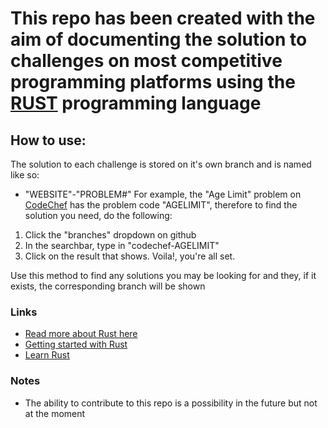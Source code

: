 # This repo has been created with the aim of documenting the solution to challenges on most competitive programming platforms using the [RUST](https://www.rust-lang.org/) programming language

## How to use:
The solution to each challenge is stored on it's own branch and is named like so:
- "WEBSITE"-"PROBLEM#"
For example, the "Age Limit" problem on [CodeChef](https://codechef.com) has the problem code "AGELIMIT", therefore to find the solution you need, do the following:
1. Click the "branches" dropdown on github
2. In the searchbar, type in "codechef-AGELIMIT"
3. Click on the result that shows.
Voila!, you're all set.

Use this method to find any solutions you may be looking for and they, if it exists, the corresponding branch will be shown

### Links
- [Read more about Rust here](https://www.rust-lang.org/)
- [Getting started with Rust](https://www.rust-lang.org/learn/get-started)
- [Learn Rust](https://www.rust-lang.org/learn)

### Notes
- The ability to contribute to this repo is a possibility in the future but not at the moment